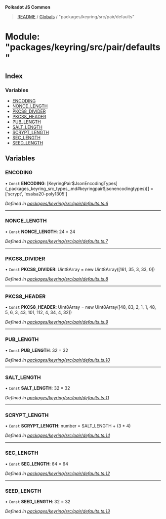**Polkadot JS Common**

> [README](../README.md) / [Globals](../globals.md) / "packages/keyring/src/pair/defaults"

# Module: "packages/keyring/src/pair/defaults"

## Index

### Variables

* [ENCODING](_packages_keyring_src_pair_defaults_.md#encoding)
* [NONCE\_LENGTH](_packages_keyring_src_pair_defaults_.md#nonce_length)
* [PKCS8\_DIVIDER](_packages_keyring_src_pair_defaults_.md#pkcs8_divider)
* [PKCS8\_HEADER](_packages_keyring_src_pair_defaults_.md#pkcs8_header)
* [PUB\_LENGTH](_packages_keyring_src_pair_defaults_.md#pub_length)
* [SALT\_LENGTH](_packages_keyring_src_pair_defaults_.md#salt_length)
* [SCRYPT\_LENGTH](_packages_keyring_src_pair_defaults_.md#scrypt_length)
* [SEC\_LENGTH](_packages_keyring_src_pair_defaults_.md#sec_length)
* [SEED\_LENGTH](_packages_keyring_src_pair_defaults_.md#seed_length)

## Variables

### ENCODING

• `Const` **ENCODING**: [KeyringPair$JsonEncodingTypes](_packages_keyring_src_types_.md#keyringpair$jsonencodingtypes)[] = ['scrypt', 'xsalsa20-poly1305']

*Defined in [packages/keyring/src/pair/defaults.ts:6](https://github.com/polkadot-js/common/blob/975103fd/packages/keyring/src/pair/defaults.ts#L6)*

___

### NONCE\_LENGTH

• `Const` **NONCE\_LENGTH**: 24 = 24

*Defined in [packages/keyring/src/pair/defaults.ts:7](https://github.com/polkadot-js/common/blob/975103fd/packages/keyring/src/pair/defaults.ts#L7)*

___

### PKCS8\_DIVIDER

• `Const` **PKCS8\_DIVIDER**: Uint8Array = new Uint8Array([161, 35, 3, 33, 0])

*Defined in [packages/keyring/src/pair/defaults.ts:8](https://github.com/polkadot-js/common/blob/975103fd/packages/keyring/src/pair/defaults.ts#L8)*

___

### PKCS8\_HEADER

• `Const` **PKCS8\_HEADER**: Uint8Array = new Uint8Array([48, 83, 2, 1, 1, 48, 5, 6, 3, 43, 101, 112, 4, 34, 4, 32])

*Defined in [packages/keyring/src/pair/defaults.ts:9](https://github.com/polkadot-js/common/blob/975103fd/packages/keyring/src/pair/defaults.ts#L9)*

___

### PUB\_LENGTH

• `Const` **PUB\_LENGTH**: 32 = 32

*Defined in [packages/keyring/src/pair/defaults.ts:10](https://github.com/polkadot-js/common/blob/975103fd/packages/keyring/src/pair/defaults.ts#L10)*

___

### SALT\_LENGTH

• `Const` **SALT\_LENGTH**: 32 = 32

*Defined in [packages/keyring/src/pair/defaults.ts:11](https://github.com/polkadot-js/common/blob/975103fd/packages/keyring/src/pair/defaults.ts#L11)*

___

### SCRYPT\_LENGTH

• `Const` **SCRYPT\_LENGTH**: number = SALT\_LENGTH + (3 * 4)

*Defined in [packages/keyring/src/pair/defaults.ts:14](https://github.com/polkadot-js/common/blob/975103fd/packages/keyring/src/pair/defaults.ts#L14)*

___

### SEC\_LENGTH

• `Const` **SEC\_LENGTH**: 64 = 64

*Defined in [packages/keyring/src/pair/defaults.ts:12](https://github.com/polkadot-js/common/blob/975103fd/packages/keyring/src/pair/defaults.ts#L12)*

___

### SEED\_LENGTH

• `Const` **SEED\_LENGTH**: 32 = 32

*Defined in [packages/keyring/src/pair/defaults.ts:13](https://github.com/polkadot-js/common/blob/975103fd/packages/keyring/src/pair/defaults.ts#L13)*
